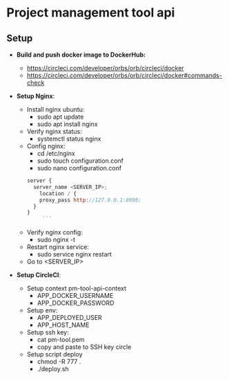 # Project management tool api

## Setup

- **Build and push docker image to DockerHub:**

  - https://circleci.com/developer/orbs/orb/circleci/docker
  - https://circleci.com/developer/orbs/orb/circleci/docker#commands-check

- **Setup Nginx**:
  - Install nginx ubuntu:
    - sudo apt update
    - sudo apt install nginx
  - Verify nginx status:
    - systemctl status nginx
  - Config nginx:
    - cd /etc/nginx
    - sudo touch configuration.conf
    - sudo nano configuration.conf
    ````js
    server {
      server_name <SERVER_IP>;
        location / {
        proxy_pass http://127.0.0.1:8080;
      }
    }
         ```
    ````
  - Verify nginx config:
    - sudo nginx -t
  - Restart nginx service:
    - sudo service nginx restart
  - Go to <SERVER_IP>

- **Setup CircleCI**:
  - Setup context pm-tool-api-context
    - APP_DOCKER_USERNAME
    - APP_DOCKER_PASSWORD
  - Setup env:
    - APP_DEPLOYED_USER
    - APP_HOST_NAME
  - Setup ssh key:
    - cat pm-tool.pem
    - copy and paste to SSH key circle
  - Setup script deploy
    - chmod -R 777 .
    - ./deploy.sh
